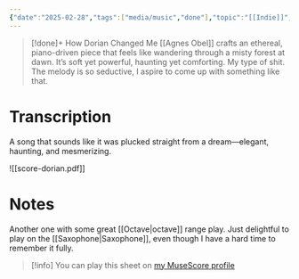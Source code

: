 ```yaml
---
{"date":"2025-02-28","tags":["media/music","done"],"topic":"[[Indie]]","author":"[[Agnes Obel\|Agnes Obel]]","year":2013,"publish":true,"PassFrontmatter":true}
---
```


>[!done]+ How Dorian Changed Me
>[[Agnes Obel]] crafts an ethereal, piano-driven piece that feels like wandering through a misty forest at dawn. It’s soft yet powerful, haunting yet comforting. My type of shit. The melody is so seductive, I aspire to come up with something like that. 

# Transcription
A song that sounds like it was plucked straight from a dream—elegant, haunting, and mesmerizing.

![[score-dorian.pdf]]

# Notes
Another one with some great [[Octave\|octave]] range play. Just delightful to play on the [[Saxophone\|Saxophone]], even though I have a hard time to remember it fully.

>[!info] You can play this sheet on [my MuseScore profile](https://musescore.com/user/35849468/scores/10785454)